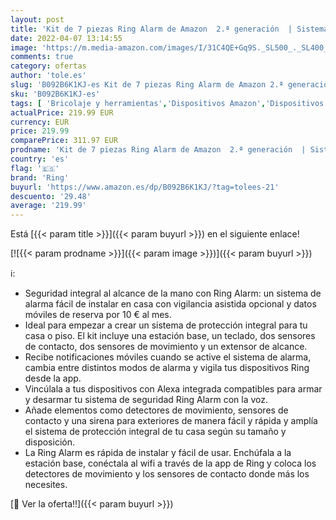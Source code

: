 ```yaml
---
layout: post
title: 'Kit de 7 piezas Ring Alarm de Amazon  2.ª generación  | Sistema de seguridad para el hogar compatible con Alexa y con vigilancia asistida opcional  sin compromisos a largo plazo'
date: 2022-04-07 13:14:55
image: 'https://m.media-amazon.com/images/I/31C4QE+Gq9S._SL500_._SL400_.jpg'
comments: true
category: ofertas
author: 'tole.es'
slug: 'B092B6K1KJ-es Kit de 7 piezas Ring Alarm de Amazon 2.ª generación |...'
sku: 'B092B6K1KJ-es'
tags: [ 'Bricolaje y herramientas','Dispositivos Amazon','Dispositivos Amazon y Accesorios','Kits de seguridad para el hogar','Prevención y seguridad','Seguridad e iluminación para hogar inteligente','Sistemas de alarma','Sistemas de seguridad para el hogar','alexa','ring', ]
actualPrice: 219.99 EUR
currency: EUR
price: 219.99
comparePrice: 311.97 EUR
prodname: 'Kit de 7 piezas Ring Alarm de Amazon  2.ª generación  | Sistema de seguridad para el hogar compatible con Alexa y con vigilancia asistida opcional  sin compromisos a largo plazo'
country: 'es'
flag: '🇪🇸'
brand: 'Ring'
buyurl: 'https://www.amazon.es/dp/B092B6K1KJ/?tag=tolees-21'
descuento: '29.48'
average: '219.99'
---
```


Está [{{< param title >}}]({{< param buyurl >}}) en el siguiente enlace!

[![{{< param prodname >}}]({{< param image >}})]({{< param buyurl >}})

ℹ️:

- Seguridad integral al alcance de la mano con Ring Alarm: un sistema de alarma fácil de instalar en casa con vigilancia asistida opcional y datos móviles de reserva por 10 € al mes.
- Ideal para empezar a crear un sistema de protección integral para tu casa o piso. El kit incluye una estación base, un teclado, dos sensores de contacto, dos sensores de movimiento y un extensor de alcance.
- Recibe notificaciones móviles cuando se active el sistema de alarma, cambia entre distintos modos de alarma y vigila tus dispositivos Ring desde la app.
- Vincúlala a tus dispositivos con Alexa integrada compatibles para armar y desarmar tu sistema de seguridad Ring Alarm con la voz.
- Añade elementos como detectores de movimiento, sensores de contacto y una sirena para exteriores de manera fácil y rápida y amplía el sistema de protección integral de tu casa según su tamaño y disposición.
- La Ring Alarm es rápida de instalar y fácil de usar. Enchúfala a la estación base, conéctala al wifi a través de la app de Ring y coloca los detectores de movimiento y los sensores de contacto donde más los necesites.

[🛒 Ver la oferta!!]({{< param buyurl >}})
